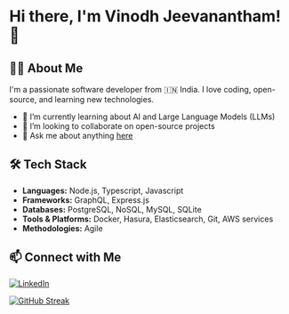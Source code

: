 # Hi there, I'm Vinodh Jeevanantham! 👋

## 👨‍💻 About Me
I'm a passionate software developer from 🇮🇳 India. I love coding, open-source, and learning new technologies.

- 🌱 I’m currently learning about AI and Large Language Models (LLMs)
- 👯 I’m looking to collaborate on open-source projects
- 💬 Ask me about anything [here](https://github.com/vinodhj/vinodhj/issues)

## 🛠️ Tech Stack
- **Languages:** Node.js, Typescript, Javascript
- **Frameworks:** GraphQL, Express.js
- **Databases:** PostgreSQL, NoSQL, MySQL, SQLite
- **Tools & Platforms:** Docker, Hasura, Elasticsearch, Git, AWS services
- **Methodologies:** Agile

## 📫 Connect with Me
[![LinkedIn](https://img.shields.io/badge/LinkedIn-blue?style=flat&logo=linkedin&labelColor=blue)](https://www.linkedin.com/in/vinodh-jeevanantham/)

[![GitHub Streak](https://streak-stats.demolab.com?user=vinodhj&theme=dark)](https://git.io/streak-stats)
